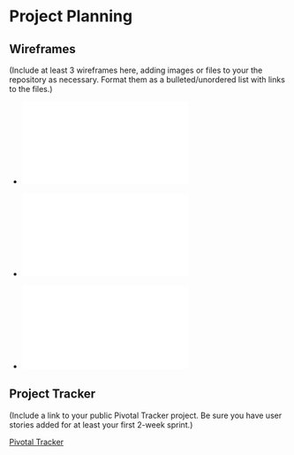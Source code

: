 # Project Planning

## Wireframes

(Include at least 3 wireframes here, adding images or files to your the repository as necessary. Format them as a bulleted/unordered list with links to the files.)


* ![Add Employee Wireframe](/project_02/addemployee.pdf)


* ![Add Skill Wireframe](/project_02/addskill.pdf)


* ![Employees Wireframe](/project_02/employees.pdf)



## Project Tracker

(Include a link to your public Pivotal Tracker project. Be sure you have user stories added for at least your first 2-week sprint.)


[Pivotal Tracker](https://www.pivotaltracker.com/n/projects/2127881)


